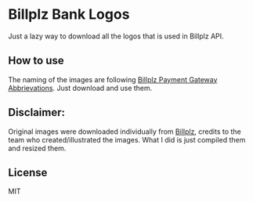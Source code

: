 # Billplz Bank Logos

Just a lazy way to download all the logos that is used in Billplz API.

## How to use
The naming of the images are following [Billplz Payment Gateway Abbrievations](https://billplz.github.io/api_slate/#v4-get-payment-gateways-get-a-payout-payment-gateway-abbreviations). 
Just download and use them.

## Disclaimer:
Original images were downloaded individually from [Billplz](https://www.billplz.com/), credits to the team who created/illustrated the images. What I did is just compiled them and resized them.

## License
MIT

